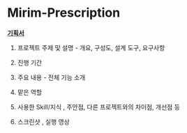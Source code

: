# Mirim-Prescription
**[기획서](https://www.canva.com/design/DAFTCg0MvaU/d0qR3aeF3iqBuwYFWbwHgw/edit?utm_content=DAFTCg0MvaU&utm_campaign=designshare&utm_medium=link2&utm_source=sharebutton)**

1. 프로젝트 주제 및 설명 - 개요, 구성도, 설계 도구, 요구사항 

2. 진행 기간

3. 주요 내용 - 전체 기능 소개

4. 맡은 역할

5. 사용한 Skill/지식 , 주안점, 다른 프로젝트와의 차이점, 개선점 등

6. 스크린샷 , 실행 영상 
